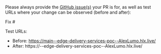 Please always provide the [GitHub issue(s)](../issues) your PR is for, as well as test URLs where your change can be observed (before and after):

Fix #<gh-issue-id>

Test URLs:
- Before: https://main--edge-delivery-services-poc--AlexLumo.hlx.live/
- After: https://<branch>--edge-delivery-services-poc--AlexLumo.hlx.live/
